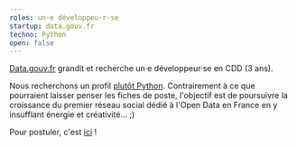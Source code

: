 ```yaml
---
roles: un·e développeu·r·se
startup: data.gouv.fr
techno: Python
open: false
---
```


[Data.gouv.fr](http://data.gouv.fr) grandit et recherche un·e développeur·se en CDD (3 ans).

<!--more-->

Nous recherchons un profil [plutôt Python](http://biep-recrute.talent-soft.com/offre-de-emploi/emploi-developpeur-h-f-_64797.aspx). Contrairement à ce que pourraient laisser penser les fiches de poste, l'objectif est de poursuivre la croissance du premier réseau social dédié à l'Open Data en France en y insufflant énergie et créativité… ;)

Pour postuler, c'est [ici](mailto:recrutement@mfpra.gouv.ne) !
